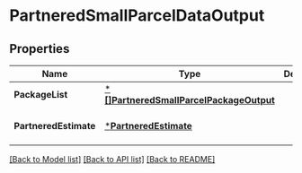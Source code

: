 # PartneredSmallParcelDataOutput

## Properties
Name | Type | Description | Notes
------------ | ------------- | ------------- | -------------
**PackageList** | [***[]PartneredSmallParcelPackageOutput**](array.md) |  | [default to null]
**PartneredEstimate** | [***PartneredEstimate**](PartneredEstimate.md) |  | [optional] [default to null]

[[Back to Model list]](../README.md#documentation-for-models) [[Back to API list]](../README.md#documentation-for-api-endpoints) [[Back to README]](../README.md)

